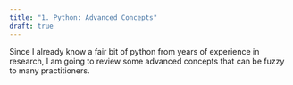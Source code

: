 ```yaml
---
title: "1. Python: Advanced Concepts"
draft: true
---
```


Since I already know a fair bit of python from years of experience in research, I am going to review some advanced concepts that can be fuzzy to many practitioners.